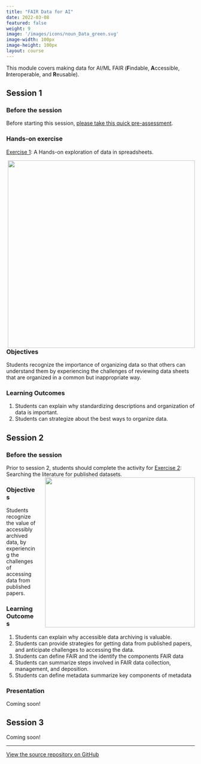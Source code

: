 ```yaml
---
title: "FAIR Data for AI"
date: 2022-03-08
featured: false
weight: 9
image: '/images/icons/noun_Data_green.svg'
image-width: 100px
image-height: 100px
layout: course
---
```


This module covers making data for AI/ML FAIR (**F**indable, **A**ccessible, **I**nteroperable, and **R**eusable).

## Session 1

### Before the session

Before starting this session, [please take this quick pre-assessment](https://ufl.qualtrics.com/jfe/form/SV_7aBxTBOI5K6ubNI).

### Hands-on exercise

[Exercise 1](../../fair/FAIR_Exercise_1/): A Hands-on exploration of data in spreadsheets.

<a href='../../fair/FAIR_Exercise_1/'><img src='../../fair/images/np_Group_runners_Jacob_Lund_Photography_5QPlV0_free.jpg' align='right' width='500' style='padding: 0px 0px 0px 20px'></a>

### Objectives

Students recognize the importance of organizing data so that others can understand them by experiencing the challenges of reviewing data sheets that are organized in a common but inappropriate way.

### Learning Outcomes

1. Students can explain why standardizing descriptions and organization of data is important.
1. Students can strategize about the best ways to organize data.

## Session 2

### Before the session

Prior to session 2, students should complete the activity for [Exercise 2](../../fair/FAIR_Exercise_2/): Searching the literature for published datasets.<a href='../../fair/FAIR_Exercise_2/'><img src='/fair/images/fitness-tracker.png' align='right' width='400' style='padding: 0px 0px 0px 20px'></a>

### Objectives

Students recognize the value of accessibly archived data, by experiencing the challenges of accessing data from published papers.

### Learning Outcomes

1. Students can explain why accessible data archiving is valuable.
1. Students can provide strategies for getting data from published papers, and anticipate challenges to accessing the data.
1. Students can define FAIR and the identify the components FAIR data
1. Students can summarize steps involved in FAIR data collection, management, and deposition.
1. Students can define metadata summarize key components of metadata

### Presentation

Coming soon!

## Session 3

Coming soon!

<hr> 

[View the source repository on GitHub](https://github.com/PracticumAI/fair)